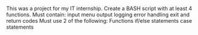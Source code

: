 This was a project for my IT internship.
Create a BASH script with at least 4 functions.
Must contain:
  input menu
  output
  logging
  error handling
  exit and return codes
Must use 2 of the following:
  Functions
  if/else statements
  case statements
